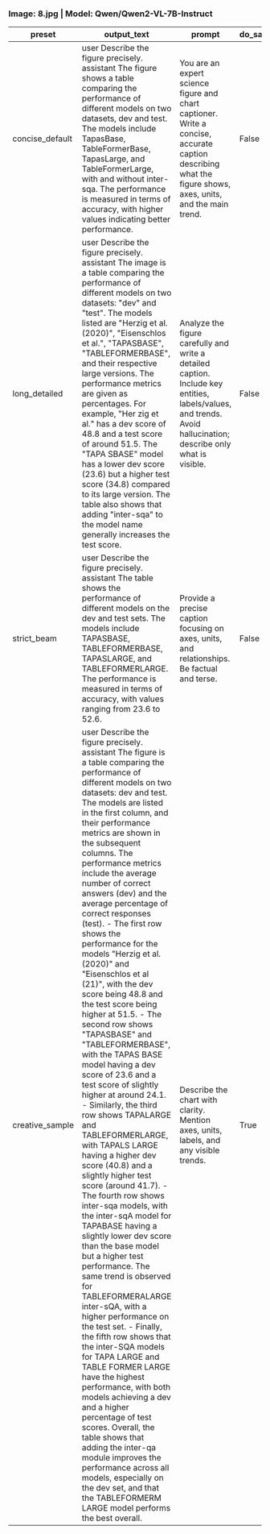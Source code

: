 ### Image: 8.jpg | Model: Qwen/Qwen2-VL-7B-Instruct

| preset | output_text | prompt | do_sample | max_new_tokens | no_repeat_ngram_size | num_beams | repetition_penalty | temperature | top_p |
| --- | --- | --- | --- | --- | --- | --- | --- | --- | --- |
| concise_default | user Describe the figure precisely. assistant The figure shows a table comparing the performance of different models on two datasets, dev and test. The models include TapasBase, TableFormerBase, TapasLarge, and TableFormerLarge, with and without inter-sqa. The performance is measured in terms of accuracy, with higher values indicating better performance. | You are an expert science figure and chart captioner. Write a concise, accurate caption describing what the figure shows, axes, units, and the main trend. | False | 384 | 3 | 3 | 1.05 |  |  |
| long_detailed | user Describe the figure precisely. assistant The image is a table comparing the performance of different models on two datasets: "dev" and "test". The models listed are "Herzig et al. (2020)", "Eisenschlos et al.", "TAPASBASE", "TABLEFORMERBASE", and their respective large versions. The performance metrics are given as percentages. For example, "Her zig et al." has a dev score of 48.8 and a test score of around 51.5. The "TAPA SBASE" model has a lower dev score (23.6) but a higher test score (34.8) compared to its large version. The table also shows that adding "inter-sqa" to the model name generally increases the test score. | Analyze the figure carefully and write a detailed caption. Include key entities, labels/values, and trends. Avoid hallucination; describe only what is visible. | False | 768 | 3 | 3 | 1.07 |  |  |
| strict_beam | user Describe the figure precisely. assistant The table shows the performance of different models on the dev and test sets. The models include TAPASBASE, TABLEFORMERBASE, TAPASLARGE, and TABLEFORMERLARGE. The performance is measured in terms of accuracy, with values ranging from 23.6 to 52.6. | Provide a precise caption focusing on axes, units, and relationships. Be factual and terse. | False | 512 | 4 | 5 | 1.1 |  |  |
| creative_sample | user Describe the figure precisely. assistant The figure is a table comparing the performance of different models on two datasets: dev and test. The models are listed in the first column, and their performance metrics are shown in the subsequent columns. The performance metrics include the average number of correct answers (dev) and the average percentage of correct responses (test).  - The first row shows the performance for the models "Herzig et al. (2020)" and "Eisenschlos et al (21)", with the dev score being 48.8 and the test score being higher at 51.5. - The second row shows "TAPASBASE" and "TABLEFORMERBASE", with the TAPAS BASE model having a dev score of 23.6 and a test score of slightly higher at around 24.1. - Similarly, the third row shows TAPALARGE and TABLEFORMERLARGE, with TAPALS LARGE having a higher dev score (40.8) and a slightly higher test score (around 41.7). - The fourth row shows inter-sqa models, with the inter-sqA model for TAPABASE having a slightly lower dev score than the base model but a higher test performance. The same trend is observed for TABLEFORMERALARGE inter-sQA, with a higher performance on the test set. - Finally, the fifth row shows that the inter-SQA models for TAPA LARGE and TABLE FORMER LARGE have the highest performance, with both models achieving a dev and a higher percentage of test scores.  Overall, the table shows that adding the inter-qa module improves the performance across all models, especially on the dev set, and that the TABLEFORMERM LARGE model performs the best overall. | Describe the chart with clarity. Mention axes, units, labels, and any visible trends. | True | 512 | 3 | 1 | 1.02 | 0.6 | 0.9 |
